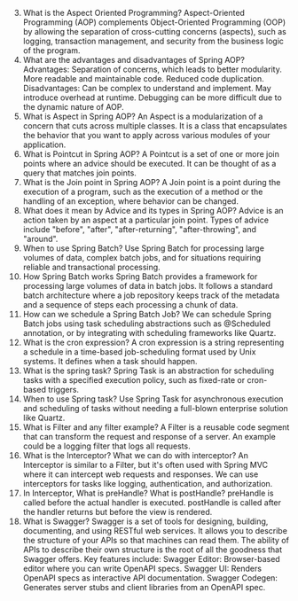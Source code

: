 3.  What is the Aspect Oriented Programming?
    Aspect-Oriented Programming (AOP) complements Object-Oriented Programming (OOP) by allowing the separation of cross-cutting concerns (aspects), such as logging, transaction management, and security from the business logic of the program.
4.  What are the advantages and disadvantages of Spring AOP?
    Advantages:
    Separation of concerns, which leads to better modularity.
    More readable and maintainable code.
    Reduced code duplication.
    Disadvantages:
    Can be complex to understand and implement.
    May introduce overhead at runtime.
    Debugging can be more difficult due to the dynamic nature of AOP.
5.  What is Aspect in Spring AOP?
    An Aspect is a modularization of a concern that cuts across multiple classes. It is a class that encapsulates the behavior that you want to apply across various modules of your application.
6.  What is Pointcut in Spring AOP?
    A Pointcut is a set of one or more join points where an advice should be executed. It can be thought of as a query that matches join points.
7. What is the Join point in Spring AOP?
   A Join point is a point during the execution of a program, such as the execution of a method or the handling of an exception, where behavior can be changed.
8.  What does it mean by Advice and its types in Spring AOP?
    Advice is an action taken by an aspect at a particular join point. Types of advice include "before", "after", "after-returning", "after-throwing", and "around".
10. When to use Spring Batch?
    Use Spring Batch for processing large volumes of data, complex batch jobs, and for situations requiring reliable and transactional processing.
11. How Spring Batch works
    Spring Batch provides a framework for processing large volumes of data in batch jobs. It follows a standard batch architecture where a job repository keeps track of the metadata and a sequence of steps each processing a chunk of data.
12. How can we schedule a Spring Batch Job?
    We can schedule Spring Batch jobs using task scheduling abstractions such as @Scheduled annotation, or by integrating with scheduling frameworks like Quartz.
13. What is the cron expression?
    A cron expression is a string representing a schedule in a time-based job-scheduling format used by Unix systems. It defines when a task should happen.
14. What is the spring task?
    Spring Task is an abstraction for scheduling tasks with a specified execution policy, such as fixed-rate or cron-based triggers.
15. When to use Spring task?
    Use Spring Task for asynchronous execution and scheduling of tasks without needing a full-blown enterprise solution like Quartz.
16. What is Filter and any filter example?
    A Filter is a reusable code segment that can transform the request and response of a server. An example could be a logging filter that logs all requests.
17.  What is the Interceptor? What we can do with interceptor?
     An Interceptor is similar to a Filter, but it's often used with Spring MVC where it can intercept web requests and responses. We can use interceptors for tasks like logging, authentication, and authorization.
18. In Interceptor, What is preHandle? What is postHandle?
    preHandle is called before the actual handler is executed. postHandle is called after the handler returns but before the view is rendered.
19. What is Swagger?
Swagger is a set of tools for designing, building, documenting, and using RESTful web services. It allows you to describe the structure of your APIs so that machines can read them. The ability of APIs to describe their own structure is the root of all the goodness that Swagger offers. Key features include:
Swagger Editor: Browser-based editor where you can write OpenAPI specs.
Swagger UI: Renders OpenAPI specs as interactive API documentation.
Swagger Codegen: Generates server stubs and client libraries from an OpenAPI spec.